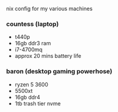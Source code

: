 nix config for my various machines

### countess (laptop)

- t440p
- 16gb ddr3 ram
- i7-4700mq
- approx 20 mins battery life

### baron (desktop gaming powerhose)

- ryzen 5 3600
- 5500xt
- 16gb ddr4
- 1tb trash tier nvme
